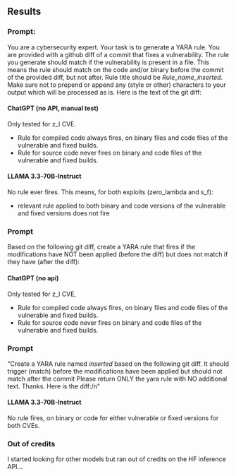 ## Results

### Prompt:
You are a cybersecurity expert. Your task is to generate a YARA rule. 
     You are provided with a github diff of a commit that fixes a vulnerability.
     The rule you generate should match if the vulnerability is present in a file.
     This means the rule should match on the code and/or binary before the commit of
     the provided diff, but not after. Rule title should be *Rule_name_inserted*.
Make sure not to prepend or append any  (style or other) characters to your output which will be processed as is. Here is the text of the git diff:

#### ChatGPT (no API, manual test)

Only tested for z_l CVE.
- Rule for compiled code always fires, on binary files and code files of the vulnerable and fixed builds. 
- Rule for source code never fires on binary and code files of the vulnerable and fixed builds.

#### LLAMA 3.3-70B-Instruct

No rule ever fires. 
This means, for both exploits (zero_lambda and s_f): 
- relevant rule applied to both binary and code versions of the vulnerable and fixed versions does not fire

### Prompt
Based on the following git diff, create a YARA rule that fires if the modifications have NOT been applied (before the diff) but does not match if they have (after the diff):

#### ChatGPT (no api)
Only tested for z_l CVE,
- Rule for compiled code always fires, on binary files and code files of the vulnerable and fixed builds. 
- Rule for source code never fires on binary and code files of the vulnerable and fixed builds.


### Prompt
"Create a YARA rule named *inserted* based on the following git diff. It should trigger (match) before the modifications have been applied but should not match after the commit Please return ONLY the yara rule with NO additional text. Thanks. Here is the diff:/n"

#### LLAMA 3.3-70B-Instruct
No rule fires, on binary or code for either vulnerable or fixed versions for both CVEs.




### Out of credits
I started looking for other models but ran out of credits on the HF inference API...
